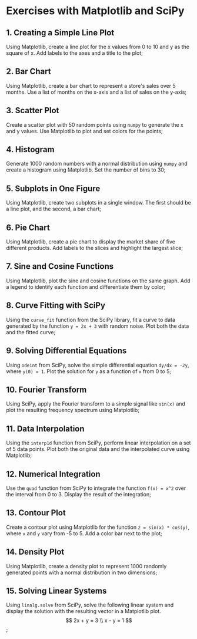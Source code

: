 # Exercises with Matplotlib and SciPy

## 1. Creating a Simple Line Plot
Using Matplotlib, create a line plot for the x values from 0 to 10 and y as the square of x. Add labels to the axes and a title to the plot;

## 2. Bar Chart
Using Matplotlib, create a bar chart to represent a store's sales over 5 months. Use a list of months on the x-axis and a list of sales on the y-axis;

## 3. Scatter Plot
Create a scatter plot with 50 random points using `numpy` to generate the x and y values. Use Matplotlib to plot and set colors for the points;

## 4. Histogram
Generate 1000 random numbers with a normal distribution using `numpy` and create a histogram using Matplotlib. Set the number of bins to 30;

## 5. Subplots in One Figure
Using Matplotlib, create two subplots in a single window. The first should be a line plot, and the second, a bar chart;

## 6. Pie Chart
Using Matplotlib, create a pie chart to display the market share of five different products. Add labels to the slices and highlight the largest slice;

## 7. Sine and Cosine Functions
Using Matplotlib, plot the sine and cosine functions on the same graph. Add a legend to identify each function and differentiate them by color;

## 8. Curve Fitting with SciPy
Using the `curve_fit` function from the SciPy library, fit a curve to data generated by the function `y = 2x + 3` with random noise. Plot both the data and the fitted curve;

## 9. Solving Differential Equations
Using `odeint` from SciPy, solve the simple differential equation `dy/dx = -2y`, where `y(0) = 1`. Plot the solution for `y` as a function of `x` from 0 to 5;

## 10. Fourier Transform
Using SciPy, apply the Fourier transform to a simple signal like `sin(x)` and plot the resulting frequency spectrum using Matplotlib;

## 11. Data Interpolation
Using the `interp1d` function from SciPy, perform linear interpolation on a set of 5 data points. Plot both the original data and the interpolated curve using Matplotlib;

## 12. Numerical Integration
Use the `quad` function from SciPy to integrate the function `f(x) = x^2` over the interval from 0 to 3. Display the result of the integration;

## 13. Contour Plot
Create a contour plot using Matplotlib for the function `z = sin(x) * cos(y)`, where `x` and `y` vary from -5 to 5. Add a color bar next to the plot;

## 14. Density Plot
Using Matplotlib, create a density plot to represent 1000 randomly generated points with a normal distribution in two dimensions;

## 15. Solving Linear Systems
Using `linalg.solve` from SciPy, solve the following linear system and display the solution with the resulting vector in a Matplotlib plot.
$$
2x + y = 3 \\
x - y = 1
$$
;